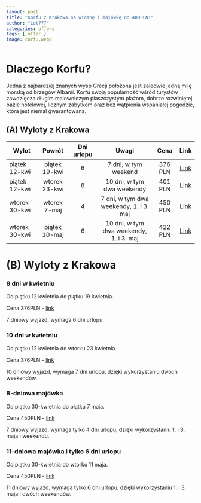 ```yaml
---
layout: post
title: "Korfu z Krakowa na wiosnę i majówkę od 400PLN!"
author: "Lot777"
categories: offers
tags: [ offer ]
image: corfu.webp
---
```


# Dlaczego Korfu?

Jedna z najbardziej znanych wysp Grecji położona jest zaledwie jedną milę morską od brzegów Albanii. Korfu swoją
popularność wśród turystów zawdzięcza długim malowniczym piaszczystym plażom, dobrze rozwiniętej bazie hotelowej,
licznym zabytkom oraz bez wątpienia wspaniałej pogodzie, która jest niemal gwarantowana.

## (A) Wyloty z Krakowa

| Wylot         |    Powrót     | Dni urlopu |                  Uwagi                  |  Cena   |                                                                                                                                                                                                                                                                                                                                                         Link                                                                                                                                                                                                                                                                                                                                                         |
|---------------|:-------------:|:----------:|:---------------------------------------:|:-------:|:--------------------------------------------------------------------------------------------------------------------------------------------------------------------------------------------------------------------------------------------------------------------------------------------------------------------------------------------------------------------------------------------------------------------------------------------------------------------------------------------------------------------------------------------------------------------------------------------------------------------------------------------------------------------------------------------------------------------:|
| piątek 12-kwi | piątek 19-kwi |     6      |          7 dni, w tym weekend           | 376 PLN | [Link](https://www.azair.eu/azfin.php?searchtype=nonflexi&tp=0&isOneway=oneway&srcAirport=Krakow+%5BKRK%5D&srcFreeAirport=&srcTypedText=KRK&srcFreeTypedText=&srcMC=&dstAirport=Kerkyra/corfu+%5BCFU%5D&dstFreeAirport=&dstTypedText=CFU&dstFreeTypedText=&dstMC=&202404&depdate=2024-04-12&aid=0&arrdate=&dep0=true&dep1=true&dep2=true&dep3=true&dep4=true&dep5=true&dep6=true&arr0=true&arr1=true&arr2=true&arr3=true&arr4=true&arr5=true&arr6=true&samedep=true&samearr=true&minHourStay=0%3A45&maxHourStay=23%3A20&minHourOutbound=0%3A00&maxHourOutbound=24%3A00&minHourInbound=0%3A00&maxHourInbound=24%3A00&autoprice=true&adults=1&children=0&infants=0&maxChng=0&currency=PLN&lang=en&indexSubmit=Search)  |
| piątek 12-kwi | wtorek 23-kwi |     8      |       10 dni, w tym dwa weekendy        | 401 PLN | [Link](https://www.azair.eu/azfin.php?searchtype=nonflexi&tp=0&isOneway=oneway&srcAirport=Krakow+%5BKRK%5D&srcFreeAirport=&srcTypedText=KRK&srcFreeTypedText=&srcMC=&dstAirport=Kerkyra/corfu+%5BCFU%5D&dstFreeAirport=&dstTypedText=CFU&dstFreeTypedText=&dstMC=&202404&depdate=2024-04-12&aid=0&arrdate=&dep0=true&dep1=true&dep2=true&dep3=true&dep4=true&dep5=true&dep6=true&arr0=true&arr1=true&arr2=true&arr3=true&arr4=true&arr5=true&arr6=true&samedep=true&samearr=true&minHourStay=0%3A45&maxHourStay=23%3A20&minHourOutbound=0%3A00&maxHourOutbound=24%3A00&minHourInbound=0%3A00&maxHourInbound=24%3A00&autoprice=true&adults=1&children=0&infants=0&maxChng=0&currency=PLN&lang=en&indexSubmit=Search)  |
| wtorek 30-kwi | wtorek 7-maj  |     4      | 7 dni, w tym dwa weekendy, 1. i 3. maj  | 450 PLN | [Link](https://www.azair.eu/azfin.php?searchtype=nonflexi&tp=0&isOneway=oneway&srcAirport=Krakow+%5BKRK%5D&srcFreeAirport=&srcTypedText=KRK&srcFreeTypedText=&srcMC=&dstAirport=Kerkyra/corfu+%5BCFU%5D&dstFreeAirport=&dstTypedText=CFU&dstFreeTypedText=&dstMC=&202404&depdate=2024-04-12&aid=0&arrdate=&dep0=true&dep1=true&dep2=true&dep3=true&dep4=true&dep5=true&dep6=true&arr0=true&arr1=true&arr2=true&arr3=true&arr4=true&arr5=true&arr6=true&samedep=true&samearr=true&minHourStay=0%3A45&maxHourStay=23%3A20&minHourOutbound=0%3A00&maxHourOutbound=24%3A00&minHourInbound=0%3A00&maxHourInbound=24%3A00&autoprice=true&adults=1&children=0&infants=0&maxChng=0&currency=PLN&lang=en&indexSubmit=Search)  |
| wtorek 30-kwi | piątek 10-maj |     6      | 10 dni, w tym dwa weekendy, 1. i 3. maj | 422 PLN | [Link](https://www.azair.eu/azfin.php?searchtype=nonflexi&tp=0&isOneway=oneway&srcAirport=Krakow+%5BKRK%5D&srcFreeAirport=&srcTypedText=KRK&srcFreeTypedText=&srcMC=&dstAirport=Kerkyra/corfu+%5BCFU%5D&dstFreeAirport=&dstTypedText=CFU&dstFreeTypedText=&dstMC=&202404&depdate=2024-04-12&aid=0&arrdate=&dep0=true&dep1=true&dep2=true&dep3=true&dep4=true&dep5=true&dep6=true&arr0=true&arr1=true&arr2=true&arr3=true&arr4=true&arr5=true&arr6=true&samedep=true&samearr=true&minHourStay=0%3A45&maxHourStay=23%3A20&minHourOutbound=0%3A00&maxHourOutbound=24%3A00&minHourInbound=0%3A00&maxHourInbound=24%3A00&autoprice=true&adults=1&children=0&infants=0&maxChng=0&currency=PLN&lang=en&indexSubmit=Search)  |


# (B) Wyloty z Krakowa

### 8 dni w kwietniu 

Od piątku 12 kwietnia do piątku 19 kwietnia.

Cena 376PLN - [link](https://www.azair.eu/azfin.php?searchtype=nonflexi&tp=0&isOneway=oneway&srcAirport=Krakow+%5BKRK%5D&srcFreeAirport=&srcTypedText=KRK&srcFreeTypedText=&srcMC=&dstAirport=Kerkyra/corfu+%5BCFU%5D&dstFreeAirport=&dstTypedText=CFU&dstFreeTypedText=&dstMC=&202404&depdate=2024-04-12&aid=0&arrdate=&dep0=true&dep1=true&dep2=true&dep3=true&dep4=true&dep5=true&dep6=true&arr0=true&arr1=true&arr2=true&arr3=true&arr4=true&arr5=true&arr6=true&samedep=true&samearr=true&minHourStay=0%3A45&maxHourStay=23%3A20&minHourOutbound=0%3A00&maxHourOutbound=24%3A00&minHourInbound=0%3A00&maxHourInbound=24%3A00&autoprice=true&adults=1&children=0&infants=0&maxChng=0&currency=PLN&lang=en&indexSubmit=Search)

7 dniowy wyjazd, wymaga 6 dni urlopu. 

### 10 dni w kwietniu

Od piątku 12 kwietnia do wtorku 23 kwietnia.

Cena 376PLN - [link](https://www.azair.eu/azfin.php?searchtype=nonflexi&tp=0&isOneway=oneway&srcAirport=Krakow+%5BKRK%5D&srcFreeAirport=&srcTypedText=KRK&srcFreeTypedText=&srcMC=&dstAirport=Kerkyra/corfu+%5BCFU%5D&dstFreeAirport=&dstTypedText=CFU&dstFreeTypedText=&dstMC=&202404&depdate=2024-04-12&aid=0&arrdate=&dep0=true&dep1=true&dep2=true&dep3=true&dep4=true&dep5=true&dep6=true&arr0=true&arr1=true&arr2=true&arr3=true&arr4=true&arr5=true&arr6=true&samedep=true&samearr=true&minHourStay=0%3A45&maxHourStay=23%3A20&minHourOutbound=0%3A00&maxHourOutbound=24%3A00&minHourInbound=0%3A00&maxHourInbound=24%3A00&autoprice=true&adults=1&children=0&infants=0&maxChng=0&currency=PLN&lang=en&indexSubmit=Search)

10 dniowy wyjazd, wymaga 7 dni urlopu, dzięki wykorzystaniu dwóch weekendów. 

### 8-dniowa majówka 

Od piątku 30-kwietnia do piątku 7 maja.

Cena 450PLN - [link](https://www.azair.eu/azfin.php?searchtype=nonflexi&tp=0&isOneway=oneway&srcAirport=Krakow+%5BKRK%5D&srcFreeAirport=&srcTypedText=KRK&srcFreeTypedText=&srcMC=&dstAirport=Kerkyra/corfu+%5BCFU%5D&dstFreeAirport=&dstTypedText=CFU&dstFreeTypedText=&dstMC=&202404&depdate=2024-04-12&aid=0&arrdate=&dep0=true&dep1=true&dep2=true&dep3=true&dep4=true&dep5=true&dep6=true&arr0=true&arr1=true&arr2=true&arr3=true&arr4=true&arr5=true&arr6=true&samedep=true&samearr=true&minHourStay=0%3A45&maxHourStay=23%3A20&minHourOutbound=0%3A00&maxHourOutbound=24%3A00&minHourInbound=0%3A00&maxHourInbound=24%3A00&autoprice=true&adults=1&children=0&infants=0&maxChng=0&currency=PLN&lang=en&indexSubmit=Search)

7 dniowy wyjazd, wymaga tylko 4 dni urlopu, dzięki wykorzystaniu 1. i 3. maja i weekendu. 

### 11-dniowa majówka i tylko 6 dni urlopu

Od piątku 30-kwietnia do wtorku 11 maja.

Cena 450PLN - [link](https://www.azair.eu/azfin.php?searchtype=nonflexi&tp=0&isOneway=oneway&srcAirport=Krakow+%5BKRK%5D&srcFreeAirport=&srcTypedText=KRK&srcFreeTypedText=&srcMC=&dstAirport=Kerkyra/corfu+%5BCFU%5D&dstFreeAirport=&dstTypedText=CFU&dstFreeTypedText=&dstMC=&202404&depdate=2024-04-12&aid=0&arrdate=&dep0=true&dep1=true&dep2=true&dep3=true&dep4=true&dep5=true&dep6=true&arr0=true&arr1=true&arr2=true&arr3=true&arr4=true&arr5=true&arr6=true&samedep=true&samearr=true&minHourStay=0%3A45&maxHourStay=23%3A20&minHourOutbound=0%3A00&maxHourOutbound=24%3A00&minHourInbound=0%3A00&maxHourInbound=24%3A00&autoprice=true&adults=1&children=0&infants=0&maxChng=0&currency=PLN&lang=en&indexSubmit=Search)

11 dniowy wyjazd, wymaga tylko 6 dni urlopu, dzięki wykorzystaniu 1. i 3. maja i dwóch weekendów. 
